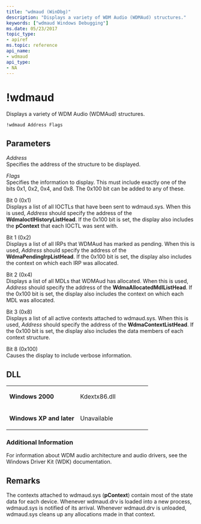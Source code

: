 ```yaml
---
title: "wdmaud (WinDbg)"
description: "Displays a variety of WDM Audio (WDMAud) structures."
keywords: ["wdmaud Windows Debugging"]
ms.date: 05/23/2017
topic_type:
- apiref
ms.topic: reference
api_name:
- wdmaud
api_type:
- NA
---
```


# !wdmaud


Displays a variety of WDM Audio (WDMAud) structures.

```dbgcmd
!wdmaud Address Flags
```

## <span id="ddk__wdmaud_dbg"></span><span id="DDK__WDMAUD_DBG"></span>Parameters


<span id="_______Address______"></span><span id="_______address______"></span><span id="_______ADDRESS______"></span> *Address*   
Specifies the address of the structure to be displayed.

<span id="_______Flags______"></span><span id="_______flags______"></span><span id="_______FLAGS______"></span> *Flags*   
Specifies the information to display. This must include exactly one of the bits 0x1, 0x2, 0x4, and 0x8. The 0x100 bit can be added to any of these.

<span id="Bit_0__0x1_"></span><span id="bit_0__0x1_"></span><span id="BIT_0__0X1_"></span>Bit 0 (0x1)  
Displays a list of all IOCTLs that have been sent to wdmaud.sys. When this is used, *Address* should specify the address of the **WdmaIoctlHistoryListHead**. If the 0x100 bit is set, the display also includes the **pContext** that each IOCTL was sent with.

<span id="Bit_1__0x2_"></span><span id="bit_1__0x2_"></span><span id="BIT_1__0X2_"></span>Bit 1 (0x2)  
Displays a list of all IRPs that WDMAud has marked as pending. When this is used, *Address* should specify the address of the **WdmaPendingIrpListHead**. If the 0x100 bit is set, the display also includes the context on which each IRP was allocated.

<span id="Bit_2__0x4_"></span><span id="bit_2__0x4_"></span><span id="BIT_2__0X4_"></span>Bit 2 (0x4)  
Displays a list of all MDLs that WDMAud has allocated. When this is used, *Address* should specify the address of the **WdmaAllocatedMdlListHead**. If the 0x100 bit is set, the display also includes the context on which each MDL was allocated.

<span id="Bit_3__0x8_"></span><span id="bit_3__0x8_"></span><span id="BIT_3__0X8_"></span>Bit 3 (0x8)  
Displays a list of all active contexts attached to wdmaud.sys. When this is used, *Address* should specify the address of the **WdmaContextListHead**. If the 0x100 bit is set, the display also includes the data members of each context structure.

<span id="Bit_8__0x100_"></span><span id="bit_8__0x100_"></span><span id="BIT_8__0X100_"></span>Bit 8 (0x100)  
Causes the display to include verbose information.

## DLL

<table>
<colgroup>
<col width="50%" />
<col width="50%" />
</colgroup>
<tbody>
<tr class="odd">
<td align="left"><p><strong>Windows 2000</strong></p></td>
<td align="left"><p>Kdextx86.dll</p></td>
</tr>
<tr class="even">
<td align="left"><p><strong>Windows XP and later</strong></p></td>
<td align="left"><p>Unavailable</p></td>
</tr>
</tbody>
</table>

 

### Additional Information

For information about WDM audio architecture and audio drivers, see the Windows Driver Kit (WDK) documentation.

## Remarks

The contexts attached to wdmaud.sys (**pContext**) contain most of the state data for each device. Whenever wdmaud.drv is loaded into a new process, wdmaud.sys is notified of its arrival. Whenever wdmaud.drv is unloaded, wdmaud.sys cleans up any allocations made in that context.

 

 






